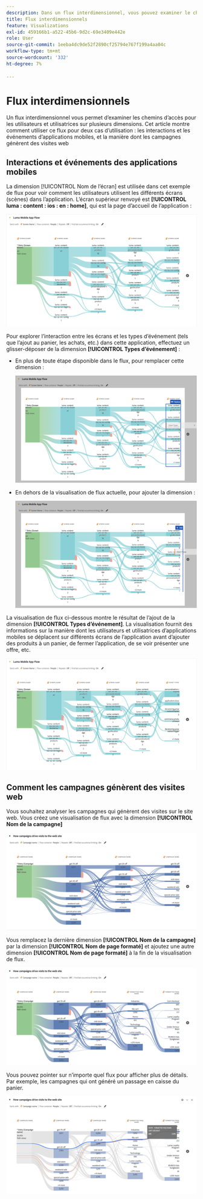 ```yaml
---
description: Dans un flux interdimensionnel, vous pouvez examiner le cheminement des utilisateurs dans plusieurs dimensions.
title: Flux interdimensionnels
feature: Visualizations
exl-id: 459166b1-a522-45b6-9d2c-69e3409e442e
role: User
source-git-commit: 1eeba4dc9de52f2890cf25794e767f199a4aa04c
workflow-type: tm+mt
source-wordcount: '332'
ht-degree: 7%

---
```


# Flux interdimensionnels

Un flux interdimensionnel vous permet d’examiner les chemins d’accès pour les utilisateurs et utilisatrices sur plusieurs dimensions. Cet article montre comment utiliser ce flux pour deux cas d’utilisation : les interactions et les événements d’applications mobiles, et la manière dont les campagnes génèrent des visites web

<!--
A dimension label at the top of each Flow column makes using multiple dimensions in a flow visualization more intuitive:

![An intero-dimensional flow highlighting multiple dimensions including Product, Page, OS version, and Time Spent.](assets/flow.png)
-->

## Interactions et événements des applications mobiles

La dimension [!UICONTROL Nom de l’écran] est utilisée dans cet exemple de flux pour voir comment les utilisateurs utilisent les différents écrans (scènes) dans l’application. L’écran supérieur renvoyé est **[!UICONTROL luma : content : ios : en : home]**, qui est la page d’accueil de l’application :

![Flux affichant l’élément ajouté.](assets/flowapp.png)

Pour explorer l’interaction entre les écrans et les types d’événement (tels que l’ajout au panier, les achats, etc.) dans cette application, effectuez un glisser-déposer de la dimension **[!UICONTROL Types d’événement]** :

* En plus de toute étape disponible dans le flux, pour remplacer cette dimension :

  ![Flux présentant la dimension Page glissée sur plusieurs zones.](assets/flowapp-replace.png)

* En dehors de la visualisation de flux actuelle, pour ajouter la dimension :

  ![Flux affichant la dimension Page glissée vers l’espace blanc à la fin.](assets/flowapp-add.png)

La visualisation de flux ci-dessous montre le résultat de l’ajout de la dimension **[!UICONTROL Types d’événement]**. La visualisation fournit des informations sur la manière dont les utilisateurs et utilisatrices d’applications mobiles se déplacent sur différents écrans de l’application avant d’ajouter des produits à un panier, de fermer l’application, de se voir présenter une offre, etc.

![Un fLow affichant les résultats de la dimension Page en haut de la liste.](assets/flowapp-result.png)

## Comment les campagnes génèrent des visites web

Vous souhaitez analyser les campagnes qui génèrent des visites sur le site web. Vous créez une visualisation de flux avec la dimension **[!UICONTROL Nom de la campagne]**

![Dimension du nom de la campagne web de flux](assets/flowweb.png)

Vous remplacez la dernière dimension **[!UICONTROL Nom de la campagne]** par la dimension **[!UICONTROL Nom de page formaté]** et ajoutez une autre dimension **[!UICONTROL Nom de page formaté]** à la fin de la visualisation de flux.

![Nom de campagne web de flux et dimension de page web](assets/flowweb-replace.png)

Vous pouvez pointer sur n’importe quel flux pour afficher plus de détails. Par exemple, les campagnes qui ont généré un passage en caisse du panier.

![Nom de campagne web de flux et pointeur de dimension de page web](assets/flowweb-hover.png)
